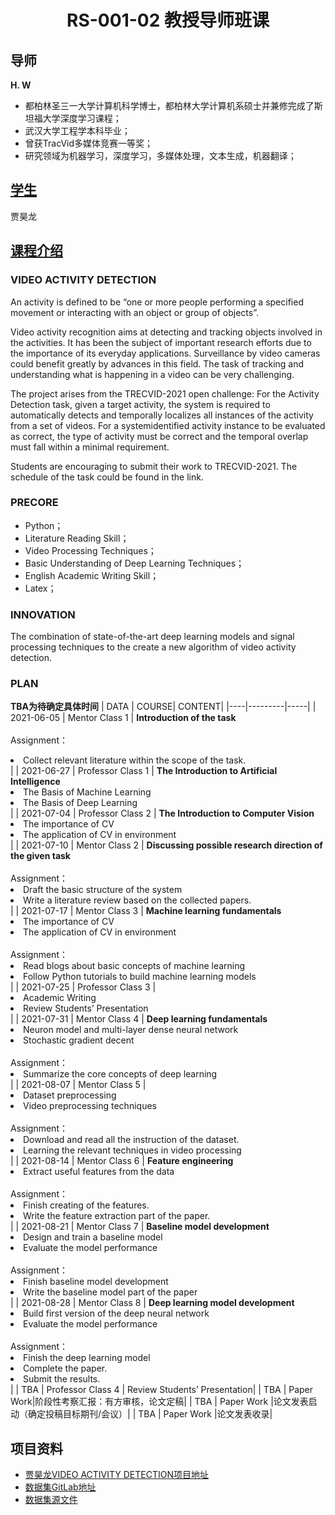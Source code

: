 # <center>RS-001-02 教授导师班课</center>

## 导师
**H. W**
- 都柏林圣三一大学计算机科学博士，都柏林大学计算机系硕士并兼修完成了斯坦福大学深度学习课程；
- 武汉大学工程学本科毕业；
- 曾获TracVid多媒体竞赛一等奖；
- 研究领域为机器学习，深度学习，多媒体处理，文本生成，机器翻译；

## <a href="">学生</a>
贾昊龙



## <a href="https://github.com/RS-001-02/RM-1091-Dr.Wu/blob/main/%E6%9C%89%E6%96%B9-%E7%A7%91%E7%A0%94%E7%AB%9E%E8%B5%9B%E5%9F%B9%E5%85%BB%E6%96%B9%E6%A1%88-%E4%B8%93%E4%B8%BA%E8%AE%A1%E7%AE%97%E6%9C%BA%E7%A0%94%E8%AE%A8%E7%8F%AD%20%E8%B4%BE%E6%98%8A%E9%BE%99%E8%AE%BE%E8%AE%A1.pdf">课程介绍</a>
### VIDEO ACTIVITY DETECTION
An activity is defined to be “one or more people performing a specified movement or interacting with an object or group of objects”.

Video activity recognition aims at detecting and tracking objects involved in the activities. It has been the subject of important research efforts due to the importance
of its everyday applications. Surveillance by video cameras could benefit greatly by advances in this field. The task of tracking and understanding what is happening in a
video can be very challenging.

The project arises from the TRECVID-2021 open challenge: For the Activity Detection task, given a target activity, the system is required to automatically detects and
temporally localizes all instances of the activity from a set of videos. For a systemidentified activity instance to be evaluated as correct, the type of activity must be
correct and the temporal overlap must fall within a minimal requirement. 

Students are encouraging to submit their work to TRECVID-2021. The schedule of the task could be found in the link.

### PRECORE
- Python；
- Literature Reading Skill；
- Video Processing Techniques；
- Basic Understanding of Deep Learning Techniques；
- English Academic Writing Skill；
- Latex；

### INNOVATION
The combination of state-of-the-art deep learning models and signal processing techniques to the create a new algorithm of video activity detection.

### PLAN
**TBA为待确定具体时间**
| DATA | COURSE| CONTENT| 
|----|---------|-----|
| 2021-06-05  | Mentor Class 1 | **Introduction of the task**  <br><br>Assignment：<li>Collect relevant literature within the scope of the task.</li> |
| 2021-06-27  | Professor Class 1 | **The Introduction to Artificial Intelligence** <br><li>The Basis of Machine Learning</li><li>The Basis of Deep Learning</li> |
| 2021-07-04  | Professor Class 2 | **The Introduction to Computer Vision** <br><li>The importance of CV</li><li>The application of CV in environment</li> |
| 2021-07-10  | Mentor Class 2 | **Discussing possible research direction of the given task** <br><br>Assignment：<li>Draft the basic structure of the system</li><li>Write a literature review based on the collected papers.</li> |
| 2021-07-17  | Mentor Class 3 | **Machine learning fundamentals** <br><li>The importance of CV</li><li>The application of CV in environment</li> <br>Assignment：<li>Read blogs about basic concepts of machine learning</li><li>Follow Python tutorials to build machine learning models</li>|
| 2021-07-25  | Professor Class 3 | <li>Academic Writing</li><li>Review Students’ Presentation</li> |
| 2021-07-31  | Mentor Class 4 |  **Deep learning fundamentals** <br><li>Neuron model and multi-layer dense neural network</li><li>Stochastic gradient decent</li> <br>Assignment： <li>Summarize the core concepts of deep learning</li> |
| 2021-08-07  | Mentor Class 5 | <li>Dataset preprocessing</li><li>Video preprocessing techniques</li> <br>Assignment： <li>Download and read all the instruction of the dataset.</li> <li>Learning the relevant techniques in video processing</li> |
| 2021-08-14  | Mentor Class 6 | **Feature engineering** <li>Extract useful features from the data</li><br>Assignment：<li>Finish creating of the features.</li>  <li>Write the feature extraction part of the paper.</li>|
| 2021-08-21  | Mentor Class 7 | **Baseline model development**<li>Design and train a baseline model</li><li>Evaluate the model performance</li> <br>Assignment： <li>Finish baseline model development</li> <li>Write the baseline model part of the paper</li> |
| 2021-08-28  | Mentor Class 8 | **Deep learning model development**<li>Build first version of the deep neural network</li><li>Evaluate the model performance</li> <br>Assignment： <li>Finish the deep learning model</li> <li>Complete the paper.</li> <li>Submit the results.</li>|
| TBA  | Professor Class 4 | Review Students’ Presentation|
| TBA  | Paper Work|阶段性考察汇报：有方审核，论文定稿|
| TBA  | Paper Work |论文发表启动（确定投稿目标期刊/会议）|
| TBA  | Paper Work |论文发表收录|

## 项目资料
- <a href="https://dqwang.link/haolongjia">贾昊龙VIDEO ACTIVITY DETECTION项目地址</a>
- <a href="https://gitlab.kitware.com/actev/actev-data-repo">数据集GitLab地址</a>
- <a href="https://data.kitware.com/#collection/56f56db28d777f753209ba9f/folder/56f581ce8d777f753209ca43">数据集源文件</a>



